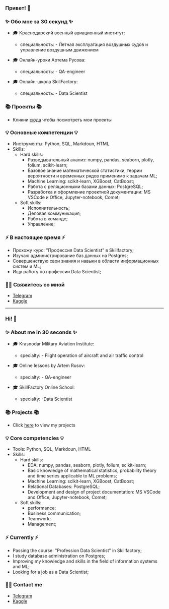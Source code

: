 ### Привет! 👋

### ✨ Обо мне за 30 секунд ✨ 

* 🎓 Краснодарский военный авиационный институт:
  - специальность: - Летная эксплуатация воздушных судов и управление воздушным движением 

* 🎓 Онлайн-уроки Артема Русова:
  - специальность: - QA-engineer   

* 🎓 Онлайн-школа SkillFactory:
  - специальность: - Data Scientist
  
### 📚 Проекты 📚

* Кликни [сюда]() чтобы посмотреть мои проекты

### 💡 Основные компетенции 💡

- Инструменты: Python, SQL, Markdoun, HTML 
- Skills: 
    * Hard skills:
      - Разведывательный анализ: numpy, pandas, seaborn, plotly, folium, scikit-learn;
      - Базовое знание математической статистики, теории вероятности и временных рядов применимо к задачам ML;
      - Machine Learning: scikit-learn, XGBoost, CatBoost;
      - Работа с реляционными базами данных: PostgreSQL;
      - Разработка и оформление проектной документации: MS VSCode и Office, Jupyter-notebook, Comet;
    * Soft skills:
      - Исполнительность;
      - Деловая коммуникация;
      - Работа в команде;
      - Управление;
   
### ⚡️ В настоящее время ⚡️

- Прохожу курс: "Профессия Data Scientist" в Skillfactory;
- Изучаю администрирование баз данных на Postgres;
- Совершенствую свои знания и навыки в области информационных систем и ML;
- Ищу работу по профессии Data Scientist;
 

### 🙌🏻 Свяжитесь со мной

- [Telegram](@Black_ground_DS)
- [Kaggle](https://www.kaggle.com/pavelpunich)

---

### Hi! 👋

### ✨ About me in 30 seconds ✨

* 🎓 Krasnodar Military Aviation Institute:
   - specialty: - Flight operation of aircraft and air traffic control

* 🎓 Online lessons by Artem Rusov:
   - specialty: - QA-engineer
     
* 🎓 SkillFactory Online School:
   - specialty: -Data Scientist

### 📚 Projects 📚

* Click [here]() to view my projects

### 💡 Core competencies 💡

- Tools: Python, SQL, Markdoun, HTML 
- Skills:
     * Hard skills:
       - EDA: numpy, pandas, seaborn, plotly, folium, scikit-learn;
       - Basic knowledge of mathematical statistics, probability theory and time series applicable to ML problems;
       - Machine Learning: scikit-learn, XGBoost, CatBoost;
       - Relational Databases: PostgreSQL;
       - Development and design of project documentation: MS VSCode and Office, Jupyter-notebook, Comet;
     * Soft skills:
       - performance;
       - Business communication;
       - Teamwork;
       - Management;
   
### ⚡️ Currently ⚡️

- Passing the course: "Profession Data Scientist" in Skillfactory;
- I study database administration on Postgres;
- Improving my knowledge and skills in the field of information systems and ML;
- Looking for a job as a Data Scientist;
 

### 🙌🏻 Contact me

- [Telegram](@Black_ground_DS)
- [Kaggle](https://www.kaggle.com/pavelpunich)

